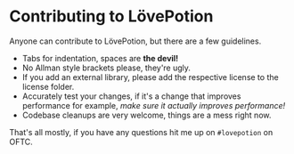 # Contributing to LövePotion

Anyone can contribute to LövePotion, but there are a few guidelines.

 * Tabs for indentation, spaces are **the devil!**
 * No Allman style brackets please, they're ugly.
 * If you add an external library, please add the respective license to the license folder.
 * Accurately test your changes, if it's a change that improves performance for example, *make sure it actually improves performance!*
 * Codebase cleanups are very welcome, things are a mess right now.

That's all mostly, if you have any questions hit me up on `#lovepotion` on OFTC.